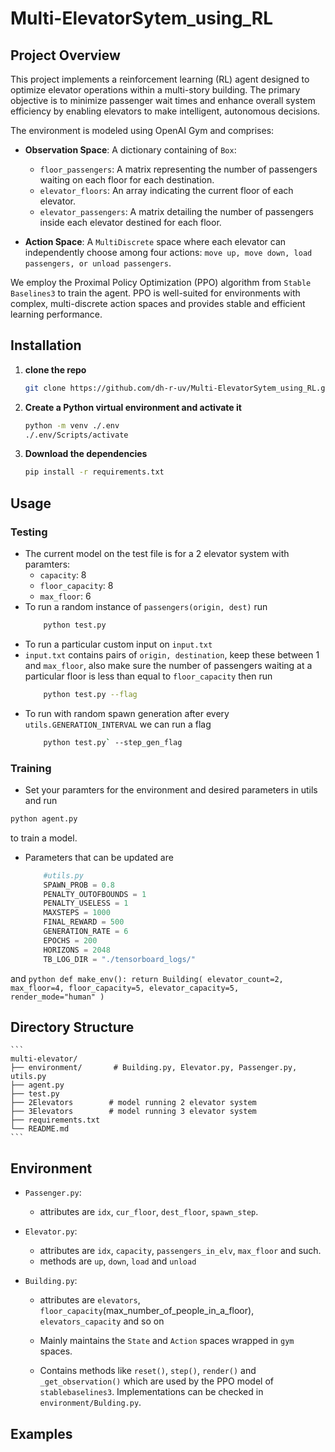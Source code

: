 # Multi-ElevatorSytem_using_RL

## Project Overview

This project implements a reinforcement learning (RL) agent designed to optimize elevator operations within a multi-story building. The primary objective is to minimize passenger wait times and enhance overall system efficiency by enabling elevators to make intelligent, autonomous decisions.

The environment is modeled using OpenAI Gym and comprises:

- **Observation Space**: A dictionary containing of `Box`:
  - `floor_passengers`: A matrix representing the number of passengers waiting on each floor for each destination.
  - `elevator_floors`: An array indicating the current floor of each elevator.
  - `elevator_passengers`: A matrix detailing the number of passengers inside each elevator destined for each floor.

- **Action Space**: A `MultiDiscrete` space where each elevator can independently choose among four actions: `move up, move down, load passengers, or unload passengers`.

We employ the Proximal Policy Optimization (PPO) algorithm from `Stable Baselines3` to train the agent. PPO is well-suited for environments with complex, multi-discrete action spaces and provides stable and efficient learning performance.

## Installation

1. **clone the repo**  
     ```bash
     git clone https://github.com/dh-r-uv/Multi-ElevatorSytem_using_RL.git
     ```

2. **Create a Python virtual environment and activate it**  
   ```bash
   python -m venv ./.env
   ./.env/Scripts/activate
   ```
3. **Download the dependencies**
    ```bash
    pip install -r requirements.txt
   ```
## Usage

### Testing

- The current model on the test file is for a 2 elevator system with paramters: 
    - `capacity`: 8
    - `floor_capacity`: 8
    - `max_floor`: 6
- To run a random instance of `passengers(origin, dest)` run 
    ```bash
        python test.py
    ```
- To run a particular custom input on `input.txt`
- `input.txt` contains pairs of `origin, destination`, keep these between 1 and `max_floor`, also make sure the number of passengers waiting at a particular floor is less than equal to `floor_capacity` then run
    ```bash
        python test.py --flag
    ```
- To run with random spawn generation after every `utils.GENERATION_INTERVAL` we can run a flag
    ```bash 
        python test.py` --step_gen_flag
    ```

### Training
- Set your paramters for the environment and desired parameters in utils and run 
```bash
python agent.py
```
to train a model.
 
- Parameters that can be updated are
    ```python
        #utils.py
        SPAWN_PROB = 0.8
        PENALTY_OUTOFBOUNDS = 1
        PENALTY_USELESS = 1
        MAXSTEPS = 1000
        FINAL_REWARD = 500
        GENERATION_RATE = 6
        EPOCHS = 200
        HORIZONS = 2048
        TB_LOG_DIR = "./tensorboard_logs/"
    ```
and 
    ```python
    def make_env():
        return Building(
            elevator_count=2,
            max_floor=4,
            floor_capacity=5,
            elevator_capacity=5,
            render_mode="human"
        )
    ```

## Directory Structure
    ```
    multi-elevator/
    ├── environment/       # Building.py, Elevator.py, Passenger.py, utils.py
    ├── agent.py          
    ├── test.py          
    ├── 2Elevators        # model running 2 elevator system      
    ├── 3Elevators        # model running 3 elevator system
    ├── requirements.txt
    └── README.md
    ```

## Environment

- `Passenger.py`:
    - attributes are `idx`, `cur_floor`, `dest_floor`, `spawn_step`.

- `Elevator.py`:
    - attributes are `idx`, `capacity`, `passengers_in_elv`, `max_floor` and such.
    - methods are `up`, `down`, `load` and `unload`
- `Building.py`:
    - attributes are `elevators`, `floor_capacity`(max_number_of_people_in_a_floor), `elevators_capacity` and so on
    - Mainly maintains the `State` and `Action` spaces wrapped in `gym` spaces.

    - Contains methods like `reset()`, `step()`, `render()` and `_get_observation()` which are used by the PPO model of `stablebaselines3`. Implementations can be checked in `environment/Bulding.py`.

## Examples

